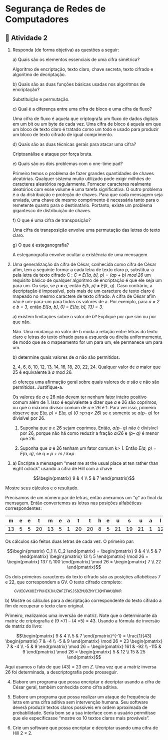 ﻿# Segurança de Redes de Computadores

## :page_with_curl: Atividade 2

1. Responda (de forma objetiva) as questões a seguir:

	a) Quais são os elementos essenciais de uma cifra simétrica?

   Algoritmo de encriptação, texto claro, chave secreta, texto cifrado e algoritmo de decriptação.

   b) Quais são as duas funções básicas usadas nos algoritmos de encriptação?

   Substituição e permutação.

   c) Qual é a diferença entre uma cifra de bloco e uma cifra de fluxo?

   Uma cifra de fluxo é aquela que criptografa um fluxo de dados digitais em um bit ou um 		byte de cada vez. Uma cifra de bloco é aquela em que um bloco de texto claro é tratado como um todo e usado para produzir um bloco de texto cifrado de igual comprimento.

   d) Quais são as duas técnicas gerais para atacar uma cifra?

   Criptoanálise e ataque por força bruta.

   e) Quais são os dois problemas com o one-time pad?

   Primeiro temos o problema de fazer grandes quantidades de chaves aleatórias. Qualquer sistema muito utilizado pode exigir milhões de caracteres aleatórios regularmente. Fornecer caracteres realmente aleatórios com esse volume é uma tarefa significativa.
   O outro problema é o da distribuição e proteção de chaves. Para que cada mensagem seja enviada, uma chave de mesmo comprimento é necessária tanto para o remetente quanto para o destinatário. Portanto, existe um problema gigantesco de distribuição de chaves.

   f) O que é uma cifra de transposição?

   Uma cifra de transposição envolve uma permutação das letras do texto claro.

   g) O que é esteganografia?

   A esteganografia envolve ocultar a existência de uma mensagem.

2. Uma generalização da cifra de César, conhecida como cifra de César afim, tem a seguinte forma:
   a cada letra de texto claro p, substitua-a pela letra de texto cifrado C :
   *C = E([a, b], p) = (ap + b) mod 26*
   um requisito básico de qualquer algoritmo de encriptação é que ele seja um para um. Ou seja, se *p* ≠ *q*, então *E(k, p)* ≠ *E(k, q)*. Caso contrário, a decriptação é impossível, pois mais de um caractere de texto claro é mapeado no mesmo caractere de texto cifrado. A cifra de César afim não é um-para-um para todos os valores de a. Por exemplo, para *a = 2* e *b = 3*, então *E([a, b], 0) = E([a, b], 13) = 3*.

   a) existem limitações sobre o valor de *b*? Explique por que sim ou por que não.

   Não. Uma mudança no valor de b muda a relação entre letras do texto claro e letras do 	texto cifrado para a esquerda ou direita uniformemente, de modo que se o mapeamento for um para um, ele permanece um para um.

   b) determine quais valores de *a* não são permitidos.

   2, 4, 6, 8, 10, 12, 13, 14, 16, 18, 20, 22, 24. Qualquer valor de *a* maior que 25 é equivalente à *a* mod 26.

   c) ofereça uma afirmação geral sobre quais valores de *a* são e não são permitidos. Justifique-a.

   Os valores de *a* e 26 não devem ter nenhum fator inteiro positivo comum além de 1. Isso é equivalente a dizer que *a* e 26 são coprimos, ou que o máximo divisor comum de *a* e 26 é 1. Para ver isso, primeiro observe que *E(a, p) = E(a, q) (0 ≤p≤q< 26)* se e somente se *a(p– q)* for divisível por 26.

	1. Suponha que *a* e 26 sejam coprimos. Então, *a(p– q)* não é divisível por 26, porque não há como reduzir a fração *a/26* e *(p– q)* é menor que 26.
   
	2. Suponha que *a* e 26 tenham um fator comum *k> 1*. Então *E(a, p) = E(a, q)*, se *q = p + m / k*≠*p*

3. a) Encripte a mensagem “meet me at the usual place at ten rather than eight oclock” usando a cifra de Hill com a chave

```math
\begin{pmatrix}
9 & 4 \\
5 & 7
\end{pmatrix}
```

Mostre seus cálculos e o resultado.

Precisamos de um número par de letras, então anexamos um *"q"* ao final da mensagem. Então convertemos as letras nas posições alfabéticas correspondentes:

| m | e | e | t | m | e | a | t | t | h | e | u | s | u | a | l | p | l | a | c | e | a | t | t | e | n | r | a | t | h | e | r | t | h | a | n | e | i | g | h | t | o | c | l | o | c | k | q |  
| --- |---|---|---|---|---|---|---|---|---|---|---|---|---|---|---|---|---|---|---|---|---|---|---|---|---|---|---|---|---|---|---|---|---|---|---|---|---|---|---|---|---|---|---|---|---|---|---|
| 13 | 5 | 5 | 20 | 13 | 5 | 1 | 20 | 20 | 8 | 5 | 21 | 19 | 21 | 1 | 12 | 16 | 12 | 1 | 3 | 5 | 1 | 20 | 20 | 5 | 14 | 18 | 1 | 20 | 8 | 5 | 18 | 20 | 8 | 1 | 14 | 5 | 9 | 7 | 8 | 20 | 15 | 3 | 12 | 15 | 3 | 11 | 17 |

Os cálculos são feitos duas letras de cada vez. O primeiro par:

```math
\begin{pmatrix}
C_1 \\
C_2
\end{pmatrix}
=
\begin{pmatrix}
9 & 4 \\
5 & 7
\end{pmatrix}
\begin{pmatrix}
13 \\
5
\end{pmatrix}
\mod 26
=
\begin{pmatrix}
137 \\
100
\end{pmatrix}
\mod 26
=
\begin{pmatrix}
7 \\
22
\end{pmatrix}
```




Os dois primeiros caracteres do texto cifrado são as posições alfabéticas 7 e 22, que correspondem a GV. O texto cifrado completo:

	    GVUIGVKODZYPUHEKJHUZWFZFWSJSDZMUDZMYCJQMFWWUQRKR

b) Mostre os cálculos para a decriptação correspondente do texto cifrado a fim de recuperar o texto claro original.

Primeiro, realizamos uma inversão de matriz. Note que o determinante da matriz de criptografia é (9 ×7) – (4 ×5) = 43. Usando a fórmula de inversão de matriz do livro:

```math
\begin{pmatrix}
9 & 4 \\
5 & 7
\end{pmatrix}^{-1}
=
\frac{1}{43}
\begin{pmatrix}
7 & -4 \\
-5 & 9
\end{pmatrix}
\mod 26
=
23
\begin{pmatrix}
7 & -4 \\
-5 & 9
\end{pmatrix}
\mod 26
=
\begin{pmatrix}
161 & -92 \\
-115 & 9
\end{pmatrix}
\mod 26
=
\begin{pmatrix}
5 & 12 \\
15 & 25
\end{pmatrix}
```


Aqui usamos o fato de que (43) = 23 em *Z*. Uma vez que a matriz inversa 26 foi determinada, a descriptografia pode prosseguir.

4. Elabore um programa que possa encriptar e decriptar usando a cifra de César geral, também conhecida como cifra aditiva.

5. Elabore um programa que possa realizar um ataque de frequência de letra em uma cifra aditiva sem intervenção humana. Seu software deverá produzir textos claros possíveis em ordem aproximada de probabilidade. Seria bom se a sua interface com o usuário permitisse que ele especificasse “mostre os 10 textos claros mais prováveis”.

6. Crie um software que possa encriptar e decriptar usando uma cifra de Hill 2 × 2.

